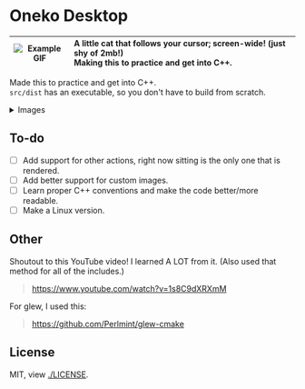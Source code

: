 # Oneko Desktop

| ![Example GIF](./src/images/logo.ico) | A little cat that follows your cursor; screen-wide! (just shy of 2mb!)<br/>Making this to practice and get into C++. |
| :-----------------------------------: | :------------------------------------------------------------------------------------------------------------------- |

Made this to practice and get into C++. \
`src/dist` has an executable, so you don't have to build from scratch.

<details style="cursor: pointer;">
    <summary>Images</summary>
    <img src="./docs/example.gif" alt="GIF of the program." />
    <br/>
    <img src="./docs/toast.png" alt="Toast Image" />
    <br/>
    <img src="./docs/system%20tray.png" alt="System Tray" />
    <img src="./docs/system%20tray%20context%20menu.png" alt="System Tray Context Menu" />
</details>

## To-do

- [ ] Add support for other actions, right now sitting is the only one that is rendered.
- [ ] Add better support for custom images.
- [ ] Learn proper C++ conventions and make the code better/more readable.
- [ ] Make a Linux version.

## Other

Shoutout to this YouTube video! I learned A LOT from it. (Also used that method for all of the includes.)
> https://www.youtube.com/watch?v=1s8C9dXRXmM 

For glew, I used this:
> https://github.com/Perlmint/glew-cmake

## License

MIT, view [./LICENSE](./LICENSE).
